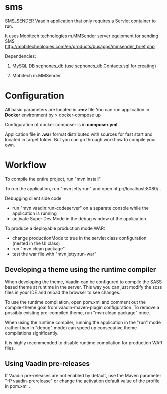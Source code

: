 # sms


SMS_SENDER Vaadin application that only requires a Servlet container to run.

It uses Mobitech technologies m.MMSender server equipment for sending SMS http://mobitechnologies.com/en/products/busapps/mmsender_brief.php

Dependencies:

1.	MySQL DB scphones_db (use scphones_db.Contacts.sql for creating)

2.	Mobitech m.MMSender


# Configuration

All basic parameters are located in **.env** file
You can run application in **Docker** environment by 
	> docker-compose up

Configuration of docker composer is in **composer.yml**

Application file in **.war** format distributed with sources for fast start and located in target folder. But you can go through workflow to compile your own.

# Workflow

To compile the entire project, run "mvn install".

To run the application, run "mvn jetty:run" and open http://localhost:8080/ .

Debugging client side code
  - run "mvn vaadin:run-codeserver" on a separate console while the application is running
  - activate Super Dev Mode in the debug window of the application

To produce a deployable production mode WAR:
- change productionMode to true in the servlet class configuration (nested in the UI class)
- run "mvn clean package"
- test the war file with "mvn jetty:run-war"

## Developing a theme using the runtime compiler

When developing the theme, Vaadin can be configured to compile the SASS based
theme at runtime in the server. This way you can just modify the scss files in
your IDE and reload the browser to see changes.

To use the runtime compilation, open pom.xml and comment out the compile-theme 
goal from vaadin-maven-plugin configuration. To remove a possibly existing 
pre-compiled theme, run "mvn clean package" once.

When using the runtime compiler, running the application in the "run" mode 
(rather than in "debug" mode) can speed up consecutive theme compilations
significantly.

It is highly recommended to disable runtime compilation for production WAR files.

## Using Vaadin pre-releases

If Vaadin pre-releases are not enabled by default, use the Maven parameter
"-P vaadin-prerelease" or change the activation default value of the profile in pom.xml .
